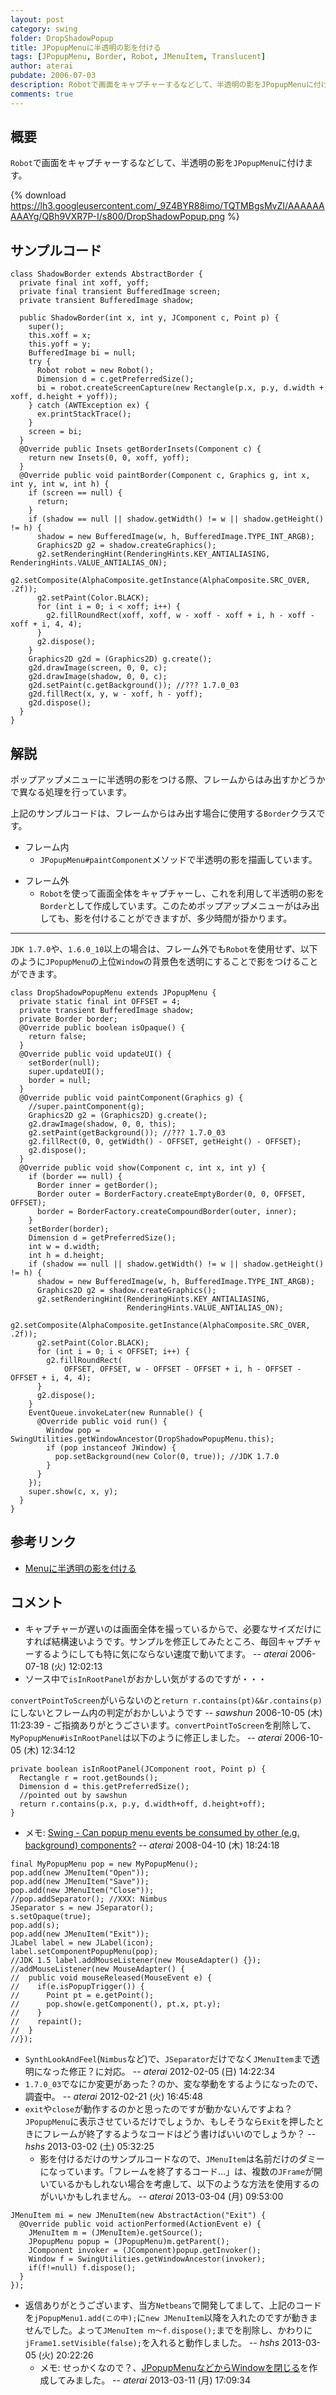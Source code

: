 ```yaml
---
layout: post
category: swing
folder: DropShadowPopup
title: JPopupMenuに半透明の影を付ける
tags: [JPopupMenu, Border, Robot, JMenuItem, Translucent]
author: aterai
pubdate: 2006-07-03
description: Robotで画面をキャプチャーするなどして、半透明の影をJPopupMenuに付けます。
comments: true
---
```

## 概要
`Robot`で画面をキャプチャーするなどして、半透明の影を`JPopupMenu`に付けます。

{% download https://lh3.googleusercontent.com/_9Z4BYR88imo/TQTMBgsMvZI/AAAAAAAAAYg/QBh9VXR7P-I/s800/DropShadowPopup.png %}

## サンプルコード
<pre class="prettyprint"><code>class ShadowBorder extends AbstractBorder {
  private final int xoff, yoff;
  private final transient BufferedImage screen;
  private transient BufferedImage shadow;

  public ShadowBorder(int x, int y, JComponent c, Point p) {
    super();
    this.xoff = x;
    this.yoff = y;
    BufferedImage bi = null;
    try {
      Robot robot = new Robot();
      Dimension d = c.getPreferredSize();
      bi = robot.createScreenCapture(new Rectangle(p.x, p.y, d.width + xoff, d.height + yoff));
    } catch (AWTException ex) {
      ex.printStackTrace();
    }
    screen = bi;
  }
  @Override public Insets getBorderInsets(Component c) {
    return new Insets(0, 0, xoff, yoff);
  }
  @Override public void paintBorder(Component c, Graphics g, int x, int y, int w, int h) {
    if (screen == null) {
      return;
    }
    if (shadow == null || shadow.getWidth() != w || shadow.getHeight() != h) {
      shadow = new BufferedImage(w, h, BufferedImage.TYPE_INT_ARGB);
      Graphics2D g2 = shadow.createGraphics();
      g2.setRenderingHint(RenderingHints.KEY_ANTIALIASING, RenderingHints.VALUE_ANTIALIAS_ON);
      g2.setComposite(AlphaComposite.getInstance(AlphaComposite.SRC_OVER, .2f));
      g2.setPaint(Color.BLACK);
      for (int i = 0; i &lt; xoff; i++) {
        g2.fillRoundRect(xoff, xoff, w - xoff - xoff + i, h - xoff - xoff + i, 4, 4);
      }
      g2.dispose();
    }
    Graphics2D g2d = (Graphics2D) g.create();
    g2d.drawImage(screen, 0, 0, c);
    g2d.drawImage(shadow, 0, 0, c);
    g2d.setPaint(c.getBackground()); //??? 1.7.0_03
    g2d.fillRect(x, y, w - xoff, h - yoff);
    g2d.dispose();
  }
}
</code></pre>

## 解説
ポップアップメニューに半透明の影をつける際、フレームからはみ出すかどうかで異なる処理を行っています。

上記のサンプルコードは、フレームからはみ出す場合に使用する`Border`クラスです。

- フレーム内
    - `JPopupMenu#paintComponent`メソッドで半透明の影を描画しています。

<!-- dummy comment line for breaking list -->

- フレーム外
    - `Robot`を使って画面全体をキャプチャーし、これを利用して半透明の影を`Border`として作成しています。このためポップアップメニューがはみ出しても、影を付けることができますが、多少時間が掛かります。

<!-- dummy comment line for breaking list -->

- - - -
`JDK 1.7.0`や、`1.6.0_10`以上の場合は、フレーム外でも`Robot`を使用せず、以下のように`JPopupMenu`の上位`Window`の背景色を透明にすることで影をつけることができます。

<pre class="prettyprint"><code>class DropShadowPopupMenu extends JPopupMenu {
  private static final int OFFSET = 4;
  private transient BufferedImage shadow;
  private Border border;
  @Override public boolean isOpaque() {
    return false;
  }
  @Override public void updateUI() {
    setBorder(null);
    super.updateUI();
    border = null;
  }
  @Override public void paintComponent(Graphics g) {
    //super.paintComponent(g);
    Graphics2D g2 = (Graphics2D) g.create();
    g2.drawImage(shadow, 0, 0, this);
    g2.setPaint(getBackground()); //??? 1.7.0_03
    g2.fillRect(0, 0, getWidth() - OFFSET, getHeight() - OFFSET);
    g2.dispose();
  }
  @Override public void show(Component c, int x, int y) {
    if (border == null) {
      Border inner = getBorder();
      Border outer = BorderFactory.createEmptyBorder(0, 0, OFFSET, OFFSET);
      border = BorderFactory.createCompoundBorder(outer, inner);
    }
    setBorder(border);
    Dimension d = getPreferredSize();
    int w = d.width;
    int h = d.height;
    if (shadow == null || shadow.getWidth() != w || shadow.getHeight() != h) {
      shadow = new BufferedImage(w, h, BufferedImage.TYPE_INT_ARGB);
      Graphics2D g2 = shadow.createGraphics();
      g2.setRenderingHint(RenderingHints.KEY_ANTIALIASING,
                          RenderingHints.VALUE_ANTIALIAS_ON);
      g2.setComposite(AlphaComposite.getInstance(AlphaComposite.SRC_OVER, .2f));
      g2.setPaint(Color.BLACK);
      for (int i = 0; i &lt; OFFSET; i++) {
        g2.fillRoundRect(
            OFFSET, OFFSET, w - OFFSET - OFFSET + i, h - OFFSET - OFFSET + i, 4, 4);
      }
      g2.dispose();
    }
    EventQueue.invokeLater(new Runnable() {
      @Override public void run() {
        Window pop = SwingUtilities.getWindowAncestor(DropShadowPopupMenu.this);
        if (pop instanceof JWindow) {
          pop.setBackground(new Color(0, true)); //JDK 1.7.0
        }
      }
    });
    super.show(c, x, y);
  }
}
</code></pre>

## 参考リンク
- [Menuに半透明の影を付ける](http://ateraimemo.com/Swing/MenuWithShadow.html)

<!-- dummy comment line for breaking list -->

## コメント
- キャプチャーが遅いのは画面全体を撮っているからで、必要なサイズだけにすれば結構速いようです。サンプルを修正してみたところ、毎回キャプチャーするようにしても特に気にならない速度で動いてます。 -- *aterai* 2006-07-18 (火) 12:02:13
- ソース中で`isInRootPanel`がおかしい気がするのですが・・・

<!-- dummy comment line for breaking list -->
`convertPointToScreen`がいらないのと`return r.contains(pt)&&r.contains(p)`にしないとフレーム内の判定がおかしいようです -- *sawshun* 2006-10-05 (木) 11:23:39
    - ご指摘ありがとうごさいます。`convertPointToScreen`を削除して、`MyPopupMenu#isInRootPanel`は以下のように修正しました。 -- *aterai* 2006-10-05 (木) 12:34:12

<!-- dummy comment line for breaking list -->

<pre class="prettyprint"><code>private boolean isInRootPanel(JComponent root, Point p) {
  Rectangle r = root.getBounds();
  Dimension d = this.getPreferredSize();
  //pointed out by sawshun
  return r.contains(p.x, p.y, d.width+off, d.height+off);
}
</code></pre>

- メモ: [Swing - Can popup menu events be consumed by other (e.g. background) components?](https://community.oracle.com/thread/1393754) -- *aterai* 2008-04-10 (木) 18:24:18

<!-- dummy comment line for breaking list -->

<pre class="prettyprint"><code>final MyPopupMenu pop = new MyPopupMenu();
pop.add(new JMenuItem("Open"));
pop.add(new JMenuItem("Save"));
pop.add(new JMenuItem("Close"));
//pop.addSeparator(); //XXX: Nimbus
JSeparator s = new JSeparator();
s.setOpaque(true);
pop.add(s);
pop.add(new JMenuItem("Exit"));
JLabel label = new JLabel(icon);
label.setComponentPopupMenu(pop);
//JDK 1.5 label.addMouseListener(new MouseAdapter() {});
//addMouseListener(new MouseAdapter() {
//  public void mouseReleased(MouseEvent e) {
//    if(e.isPopupTrigger()) {
//      Point pt = e.getPoint();
//      pop.show(e.getComponent(), pt.x, pt.y);
//    }
//    repaint();
//  }
//});
</code></pre>
- `SynthLookAndFeel`(`Nimbus`など)で、`JSeparator`だけでなく`JMenuItem`まで透明になった修正？に対応。 -- *aterai* 2012-02-05 (日) 14:22:34
- `1.7.0_03`でなにか変更があった？のか、変な挙動をするようになったので、調査中。 -- *aterai* 2012-02-21 (火) 16:45:48
- `exit`や`close`が動作するのかと思ったのですが動かないんですよね？ `JPopupMenu`に表示させているだけでしょうか、もしそうなら`Exit`を押したときにフレームが終了するようなコードはどう書けばいいのでしょうか？ -- *hshs* 2013-03-02 (土) 05:32:25
    - 影を付けるだけのサンプルコードなので、`JMenuItem`は名前だけのダミーになっています。「フレームを終了するコード…」は、複数の`JFrame`が開いているかもしれない場合を考慮して、以下のような方法を使用するのがいいかもしれません。 -- *aterai* 2013-03-04 (月) 09:53:00

<!-- dummy comment line for breaking list -->

<pre class="prettyprint"><code>JMenuItem mi = new JMenuItem(new AbstractAction("Exit") {
  @Override public void actionPerformed(ActionEvent e) {
    JMenuItem m = (JMenuItem)e.getSource();
    JPopupMenu popup = (JPopupMenu)m.getParent();
    JComponent invoker = (JComponent)popup.getInvoker();
    Window f = SwingUtilities.getWindowAncestor(invoker);
    if(f!=null) f.dispose();
  }
});
</code></pre>
- 返信ありがとうございます、当方`Netbeans`で開発してまして、上記のコードを`jPopupMenu1.add(この中);`に`new JMenuItem`以降を入れたのですが動きませんでした。よって`JMenuItem ｍ～f.dispose();`までを削除し、かわりに`jFrame1.setVisible(false);`を入れると動作しました。 -- *hshs* 2013-03-05 (火) 20:22:26
    - メモ: せっかくなので？、[JPopupMenuなどからWindowを閉じる](http://ateraimemo.com/Swing/WindowClosingAction.html)を作成してみました。 -- *aterai* 2013-03-11 (月) 17:09:34

<!-- dummy comment line for breaking list -->
